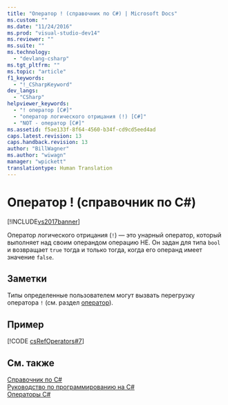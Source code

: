 ```yaml
---
title: "Оператор ! (справочник по C#) | Microsoft Docs"
ms.custom: ""
ms.date: "11/24/2016"
ms.prod: "visual-studio-dev14"
ms.reviewer: ""
ms.suite: ""
ms.technology: 
  - "devlang-csharp"
ms.tgt_pltfrm: ""
ms.topic: "article"
f1_keywords: 
  - "!_CSharpKeyword"
dev_langs: 
  - "CSharp"
helpviewer_keywords: 
  - "! оператор [C#]"
  - "оператор логического отрицания (!) [C#]"
  - "NOT - оператор [C#]"
ms.assetid: f5ae133f-8f64-4560-b34f-cd9cd5eed4ad
caps.latest.revision: 13
caps.handback.revision: 13
author: "BillWagner"
ms.author: "wiwagn"
manager: "wpickett"
translationtype: Human Translation
---
```

# Оператор ! (справочник по C#)
[!INCLUDE[vs2017banner](../../../csharp/includes/vs2017banner.md)]

Оператор логического отрицания \(`!`\) — это унарный оператор, который выполняет над своим операндом операцию НЕ.  Он задан для типа `bool` и возвращает `true` тогда и только тогда, когда его операнд имеет значение `false`.  
  
## Заметки  
 Типы определенные пользователем могут вызвать перегрузку оператора `!` \(см. раздел [оператор](../../../csharp/language-reference/keywords/operator.md)\).  
  
## Пример  
 [!CODE [csRefOperators#7](../CodeSnippet/VS_Snippets_VBCSharp/csrefOperators#7)]  
  
## См. также  
 [Справочник по C\#](../../../csharp/language-reference/index.md)   
 [Руководство по программированию на C\#](../../../csharp/programming-guide/index.md)   
 [Операторы C\#](../../../csharp/language-reference/operators/index.md)